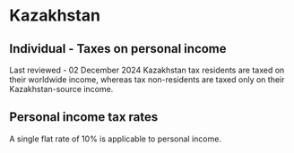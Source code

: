 # Kazakhstan
## Individual - Taxes on personal income
Last reviewed - 02 December 2024
Kazakhstan tax residents are taxed on their worldwide income, whereas tax non-residents are taxed only on their Kazakhstan-source income.
## Personal income tax rates
A single flat rate of 10% is applicable to personal income. 
